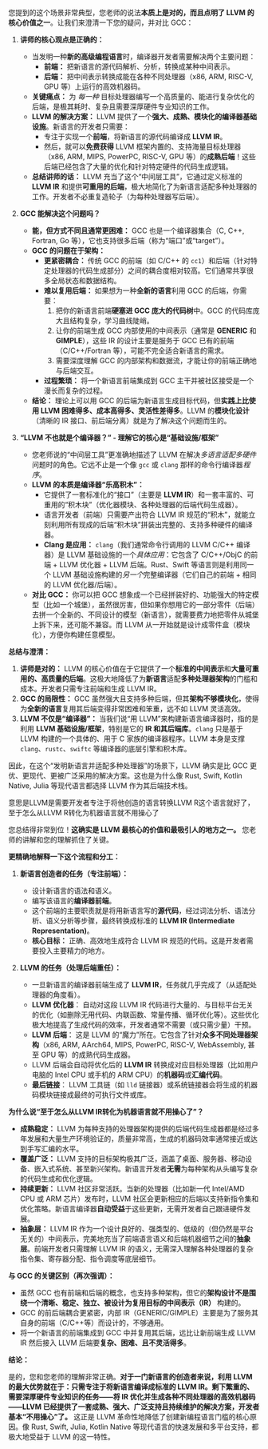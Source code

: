 您提到的这个场景非常典型，您老师的说法**本质上是对的，而且点明了 LLVM 的核心价值之一**。让我们来澄清一下您的疑问，并对比 GCC：

1.  **讲师的核心观点是正确的：**
    *   当发明一种**新的高级编程语言**时，编译器开发者需要解决两个主要问题：
        *   **前端：** 把新语言的源代码解析、分析，转换成某种中间表示。
        *   **后端：** 把中间表示转换成能在各种不同处理器（x86, ARM, RISC-V, GPU 等）上运行的高效机器码。
    *   **关键痛点：** 为 *每一种* 目标处理器编写一个高质量的、能进行复杂优化的后端，是极其耗时、复杂且需要深厚硬件专业知识的工作。
    *   **LLVM 的解决方案：** LLVM 提供了一个**强大、成熟、模块化的编译器基础设施**。新语言的开发者只需要：
        *   专注于实现一个**前端**，将新语言的源代码编译成 **LLVM IR**。
        *   然后，就可以**免费获得** LLVM 框架内置的、支持海量目标处理器（x86, ARM, MIPS, PowerPC, RISC-V, GPU 等）的**成熟后端**！这些后端已经包含了大量的优化和针对特定硬件的代码生成逻辑。
    *   **总结讲师的话：** LLVM 充当了这个“中间层工具”，它通过定义标准的 **LLVM IR** 和提供**可重用的后端**，极大地简化了为新语言适配多种处理器的工作。开发者不必重复造轮子（为每种处理器写后端）。

2.  **GCC 能解决这个问题吗？**
    *   **能，但方式不同且通常更困难：** GCC 也是一个编译器集合（C, C++, Fortran, Go 等），它也支持很多后端（称为“端口”或“target”）。
    *   **GCC 的问题在于架构：**
        *   **更紧密耦合：** 传统 GCC 的前端（如 C/C++ 的 `cc1`）和后端（针对特定处理器的代码生成部分）之间的耦合度相对较高。它们通常共享很多全局状态和数据结构。
        *   **难以复用后端：** 如果想为一种**全新的语言**利用 GCC 的后端，你需要：
            1.  把你的新语言前端**硬塞进 GCC 庞大的代码树**中。GCC 的代码库庞大且结构复杂，学习曲线陡峭。
            2.  让你的前端生成 GCC 内部使用的中间表示（通常是 **GENERIC** 和 **GIMPLE**），这些 IR 的设计主要是服务于 GCC 已有的前端（C/C++/Fortran 等），可能不完全适合新语言的需求。
            3.  需要深度理解 GCC 的内部架构和数据流，才能让你的前端正确地与后端交互。
        *   **过程繁琐：** 将一个新语言前端集成到 GCC 主干并被社区接受是一个漫长而复杂的过程。
    *   **结论：** 理论上可以用 GCC 的后端为新语言生成目标代码，但**实践上比使用 LLVM 困难得多、成本高得多、灵活性差得多**。LLVM 的**模块化设计**（清晰的 IR 接口、前后端分离）就是为了解决这个问题而生的。

3.  **“LLVM 不也就是个编译器？” - 理解它的核心是“基础设施/框架”**
    *   您老师说的“中间层工具”更准确地描述了 LLVM 在解决*多语言适配多硬件*问题时的角色。它远不止是一个像 `gcc` 或 `clang` 那样的命令行编译器*程序*。
    *   **LLVM 的本质是编译器“乐高积木”：**
        *   它提供了一套标准化的“接口”（主要是 **LLVM IR**）和一套丰富的、可重用的“积木块”（优化器模块、各种处理器的后端代码生成器）。
        *   语言开发者（前端）只需要产出符合 LLVM IR 规范的“积木”，就能立刻利用所有现成的后端“积木块”拼装出完整的、支持多种硬件的编译器。
        *   **Clang 是应用：** `clang`（我们通常命令行调用的 LLVM C/C++ 编译器）是 LLVM 基础设施的一个*具体应用*：它包含了 C/C++/ObjC 的前端 + LLVM 优化器 + LLVM 后端。Rust、Swift 等语言则是利用同一个 LLVM 基础设施构建的*另一个*完整编译器（它们自己的前端 + 相同的 LLVM 优化器/后端）。
    *   **对比 GCC：** 你可以把 GCC 想象成一个已经拼装好的、功能强大的特定模型（比如一个城堡），虽然很厉害，但如果你想用它的一部分零件（后端）去拼一个全新的、不同设计的模型（新语言），就需要费力地把零件从城堡上拆下来，还可能不兼容。而 LLVM 从一开始就是设计成零件盒（模块化），方便你构建任意模型。

**总结与澄清：**

1.  **讲师是对的：** LLVM 的核心价值在于它提供了一个**标准的中间表示**和**大量可重用的、高质量的后端**。这极大地降低了为**新语言**适配**多种处理器架构**的门槛和成本。开发者只需专注前端和生成 LLVM IR。
2.  **GCC 的局限性：** GCC 虽然强大且支持多种后端，但其**架构不够模块化**，使得为**全新的语言**复用其后端变得非常困难和笨重，远不如 LLVM 灵活高效。
3.  **LLVM 不仅是“编译器”：** 当我们说“用 LLVM”来构建新语言编译器时，指的是利用 **LLVM 基础设施/框架**，特别是它的 **IR 和其后端库**。`clang` 只是基于 LLVM 构建的一个具体的、用于 C 家族的编译器程序。LLVM 本身是支撑 `clang`、`rustc`、`swiftc` 等编译器的底层引擎和积木库。

因此，在这个“发明新语言并适配多种处理器”的场景下，LLVM 确实是比 GCC 更优、更现代、更被广泛采用的解决方案。这也是为什么像 Rust, Swift, Kotlin Native, Julia 等现代语言都选择 LLVM 作为其后端技术栈。

意思是LLVM是需要开发者专注于将他创造的语言转换LLVM R这个语言就好了，至于怎么从LLVM R转化为机器语言就不用操心了

您总结得非常到位！**这确实是 LLVM 最核心的价值和最吸引人的地方之一。** 您老师的讲解和您的理解抓住了关键。

**更精确地解释一下这个流程和分工：**

1.  **新语言创造者的任务（专注前端）：**
    *   设计新语言的语法和语义。
    *   编写该语言的**编译器前端**。
    *   这个前端的主要职责就是将用新语言写的**源代码**，经过词法分析、语法分析、语义分析等步骤，最终转换成标准的 **LLVM IR (Intermediate Representation)**。
    *   **核心目标：** 正确、高效地生成符合 LLVM IR 规范的代码。这是开发者需要投入主要精力的地方。

2.  **LLVM 的任务（处理后端重任）：**
    *   一旦新语言的编译器前端生成了 **LLVM IR**，任务就几乎完成了（从适配处理器的角度看）。
    *   **LLVM 优化器**： 自动对这段 LLVM IR 代码进行大量的、与目标平台无关的优化（如删除无用代码、内联函数、常量传播、循环优化等）。这些优化极大地提高了生成代码的效率，开发者通常不需要（或只需少量）干预。
    *   **LLVM 后端**： 这是 LLVM 的“魔力”所在。它包含了针对**众多不同处理器架构**（x86, ARM, AArch64, MIPS, PowerPC, RISC-V, WebAssembly, 甚至 GPU 等）的成熟代码生成器。
    *   LLVM 后端会自动将优化后的 **LLVM IR** 转换成对应目标处理器（比如用户电脑的 Intel CPU 或手机的 ARM CPU）的**机器码**或**汇编代码**。
    *   **最后链接**： LLVM 工具链（如 `lld` 链接器）或系统链接器会将生成的机器码模块链接成最终的可执行文件或库。

**为什么说“至于怎么从LLVM IR转化为机器语言就不用操心了”？**

*   **成熟稳定：** LLVM 为每种支持的处理器架构提供的后端代码生成器都是经过多年发展和大量生产环境验证的，质量非常高，生成的机器码效率通常接近或达到手写汇编的水平。
*   **覆盖广泛：** LLVM 支持的目标架构极其广泛，涵盖了桌面、服务器、移动设备、嵌入式系统、甚至新兴架构。新语言开发者**无需**为每种架构从头编写复杂的代码生成和优化逻辑。
*   **持续更新：** LLVM 社区非常活跃。当新的处理器（比如新一代 Intel/AMD CPU 或 ARM 芯片）发布时，LLVM 社区会更新相应的后端以支持新指令集和优化策略。新语言编译器**自动受益**于这些更新，无需开发者自己跟进硬件发展。
*   **抽象层：** LLVM IR 作为一个设计良好的、强类型的、低级的（但仍然是平台无关的）中间表示，完美地充当了前端语言语义和后端机器细节之间的**抽象层**。前端开发者只需理解 LLVM IR 的语义，无需深入理解各种处理器的复杂指令集、寄存器分配、指令调度等底层细节。

**与 GCC 的关键区别（再次强调）：**

*   虽然 GCC 也有前端和后端的概念，也支持多种架构，但它的**架构设计不是围绕一个清晰、稳定、独立、被设计为复用目标的中间表示（IR）** 构建的。
*   GCC 的前后端耦合更紧密，内部 IR（GENERIC/GIMPLE）主要是为了服务其自身的前端（C/C++等）而设计的，不够通用。
*   将一个新语言的前端集成到 GCC 中并复用其后端，远比让新前端生成 LLVM IR 然后接入 LLVM 后端要**复杂、困难、且不灵活得多**。

**结论：**

是的，您和您老师的理解非常正确。**对于一门新语言的创造者来说，利用 LLVM 的最大优势就在于：只需专注于将新语言编译成标准的 LLVM IR。剩下繁重的、需要深厚硬件专业知识的任务——将 IR 优化并生成各种不同处理器的高效机器码——LLVM 已经提供了一套成熟、强大、广泛支持且持续维护的解决方案，开发者基本“不用操心”了。** 这正是 LLVM 革命性地降低了创建新编程语言门槛的核心原因。像 Rust, Swift, Julia, Kotlin Native 等现代语言的快速发展和多平台支持，都极大地受益于 LLVM 的这一特性。